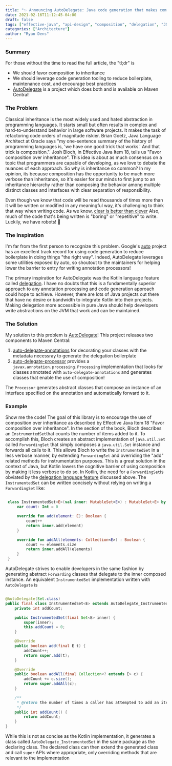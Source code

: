 ```yaml
---
title: "✨ Announcing AutoDelegate: Java code generation that makes composition easy!"
date: 2021-02-16T11:12:45-04:00
draft: false
tags: ["effective-java", "api-design", "composition", "delegation", "JSR-269", "Java"]
categories: ["Architecture"]
author: "Ryan Dens"
---
```


### Summary
For those without the time to read the full article, the "tl;dr" is 
- We should favor composition to inheritance
- We should leverage code generation tooling to reduce boilerplate, maintenance cost, and encourage best practices
- [AutoDelegate](https://github.com/ryandens/auto-delegate) is a project which does both and is available on Maven Central!

### The Problem
Classical inheritance is the most widely used and hated abstraction in programming languages. 
It starts small but often results in complex and hard-to-understand behavior in large software projects. It makes the task of refactoring code orders of magnitude riskier. Brian Goetz, 
Java Language Architect at Oracle says "my one-sentence summary of the history of programming languages is, 'we have one good trick that works.' And that trick is composition.". Josh Bloch,
in Effective Java Item 18, tells us "Favor composition over inheritance". This idea is about as much consensus on a topic that programmers are capable of developing, as we love to debate the nuances of each approach. So why is inheritance so common? In my opinion, its because composition
has the opportunity to be much more verbose than inheritance, so it's easier for our minds to first jump to an inheritance hierarchy rather than composing the behavior among multiple distinct
classes and interfaces with clear separation of responsibility. 

Even though we know that code will be read thousands of times more than it will be written or modified in any meaningful way, it's challenging to think that way when writing code. As we know, 
 [clear is better than clever](https://dave.cheney.net/2019/07/09/clear-is-better-than-clever) Also, 
 much of the code that's being written is "boring" or "repetitive" to write. Luckily, we have robots! 🤖


 ### The Inspiration
 I'm far from the first person to recognize this problem. Google's [auto](https://github.com/google/auto) 
 project has an excellent track record for using code generation to reduce boilerplate in doing things
 "the right way". Indeed, AutoDelegate leverages some utilities exposed by auto, so shoutout to the maintainers for helping lower the barrier to entry for writing annotation processors!


 The primary inspiration for AutoDelegate was the Kotlin language feature called 
 [delegation](https://kotlinlang.org/docs/delegation.html). I have no doubts that this is a fundamentally superior approach to any annotation processing and code generation approach could hope to achieve. 
 However, there are lots of Java projects out there that have no desire or bandwidth to integrate Kotlin into their projects. Making delegation more accessible in pure Java should help developers write abstractions on the JVM that work and can be maintained.


 ### The Solution 
 My solution to this problem is [AutoDelegate](https://github.com/ryandens/auto-delegate)! This project 
 releases two components to Maven Central:
 
 1. [auto-delegate-annotations](https://search.maven.org/artifact/com.ryandens/auto-delegate-annotations/0.1.0/jar) for decorating your classes with the metadata necessray to generate the delegation boilerplate
 1. [auto-delegate-processor](https://search.maven.org/artifact/com.ryandens/auto-delegate-processor/0.1.0/jar) provides a `javax.annotation.processing.Processing` implementation that looks for classes annotated with `auto-delegate-annotations` and generates classes that enable the use of composition!

The `Processor` generates abstract classes that compose an instance of an interface specified on the annotation and automatically forward 
to it.


### Example

Show me the code! The goal of this library is to encourage the use of composition over inheritance as described by Effective Java Item 18 "Favor
composition over inheritance". In the section of the book, Bloch describes an `InstrumentedSet`that counts the number of
items added to it. To accomplish this, Bloch creates an abstract implementation of `java.util.Set`
called `ForwardingSet` that simply composes a `java.util.Set` instance and forwards all calls to it. This allows Bloch
to write the `InstrumentedSet` in a less verbose manner, by extending `ForwardingSet` and overriding the "add" related
methods for instrumentation purposes. This is a great solution in the context of Java, but Kotlin lowers the cognitive
barrier of using composition by making it less verbose to do so. In Kotlin, the need for a `ForwardingSet`is obviated by
the [delegation language feature](https://kotlinlang.org/docs/delegation.html) discussed above. The `InstrumentedSet` can be 
written concisely without relying on writing a `ForwardingSet` like:

```kotlin 

 class InstrumentedSet<E>(val inner: MutableSet<E>) : MutableSet<E> by inner {
     var count: Int = 0

     override fun add(element: E): Boolean {
         count++
         return inner.add(element)
     }

     override fun addAll(elements: Collection<E>) : Boolean {
         count += elements.size
         return inner.addAll(elements)
     }
 }
```

AutoDelegate strives to enable developers in the same fashion by generating abstract `Forwarding` classes that
delegate to the inner composed instance. An equivalent `InstrumentedSet` implementation written with `AutoDelegate` is

```java

@AutoDelegate(Set.class)
public final class InstrumentedSet<E> extends AutoDelegate_InstrumentedSet<E> implements Set<E> {
    private int addCount;

    public InstrumentedSet(final Set<E> inner) {
        super(inner);
        this.addCount = 0;
    }

    @Override
    public boolean add(final E t) {
        addCount++;
        return super.add(t);
    }

    @Override
    public boolean addAll(final Collection<? extends E> c) {
        addCount += c.size();
        return super.addAll(c);
    }

    /**
     * @return the number of times a caller has attempted to add an item to this set
     */
    public int addCount() {
        return addCount;
    }
}
```

While this is not as concise as the Kotlin implementation, it generates a class called `AutoDelegate_InstrumentedSet` in
the same package as the declaring class. The declared class can then extend the generated class and call `super`
APIs where appropriate, only overriding methods that are relevant to the implementation
